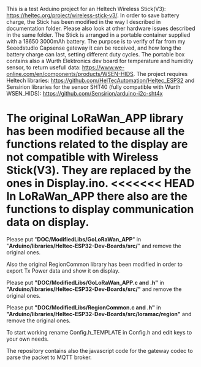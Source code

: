 This is a test Arduino project for an Heltech Wireless Stick(V3): https://heltec.org/project/wireless-stick-v3/.
In order to save battery charge, the Stick has been modified in the way I described in documentation folder. Please also look at other hardware issues described in the same folder.
The Stick is arranged in a portable container supplied with a 18650 3000mAh battery.
The purpose is to verify of far from my Seeedstudio Capsense gateway it can be received, and how long the battery charge can last, setting different duty cycles.
The portable box contains also a Wurth Elektronics dev board for temperature and humidity sensor, to return usefull data: https://www.we-online.com/en/components/products/WSEN-HIDS.
The project requires Heltech libraries: https://github.com/HelTecAutomation/Heltec_ESP32 and Sensirion libraries for the sensor SHT40 (fully compatible with Wurth WSEN_HIDS): https://github.com/Sensirion/arduino-i2c-sht4x

The original LoRaWan_APP library has been modified because all the functions related to the display are not compatible with Wireless Stick(V3). They are replaced by the ones in Display.ino. 
<<<<<<< HEAD
In LoRaWan_APP there also are the functions to display communication data on display.
=======
Please put "**DOC/ModifiedLibs/GoLoRaWan_APP**" in "**Arduino/libraries/Heltec-ESP32-Dev-Boards/src/**" and remove the original ones.

Also the original RegionCommon library has been modified in order to export Tx Power data and show it on display.

Please put **"DOC/ModifiedLibs/GoLoRaWan_APP.c and .h"** in **"Arduino/libraries/Heltec-ESP32-Dev-Boards/src/"** and remove the original ones.

Please put **"DOC/ModifiedLibs/RegionCommon.c and .h"** in **"Arduino/libraries/Heltec-ESP32-Dev-Boards/src/loramac/region"** and remove the original ones.
 
To start working rename Config.h_TEMPLATE in Config.h and edit keys to your own needs.

The repository contains also the javascript code for the gateway codec to parse the packet to MQTT broker.
